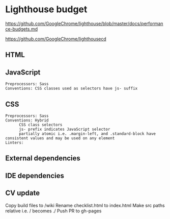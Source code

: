 # Lighthouse budget

https://github.com/GoogleChrome/lighthouse/blob/master/docs/performance-budgets.md

https://github.com/GoogleChrome/lighthousecd

## HTML

## JavaScript

    Preprocessors: Sass
    Conventions: CSS classes used as selectors have js- suffix

## CSS

    Preprocessors: Sass
    Conventions: Hybrid
          CSS class selectors
          js- prefix indicates JavaScript selector
          partially atomic i.e. .margin-left, and .standard-block have consistent values and may be used on any element
    Linters:

## External dependencies

## IDE dependencies

## CV update

Copy build files to /wiki
Rename checklist.html to index.html
Make src paths relative i.e. / becomes ./
Push
PR to gh-pages
